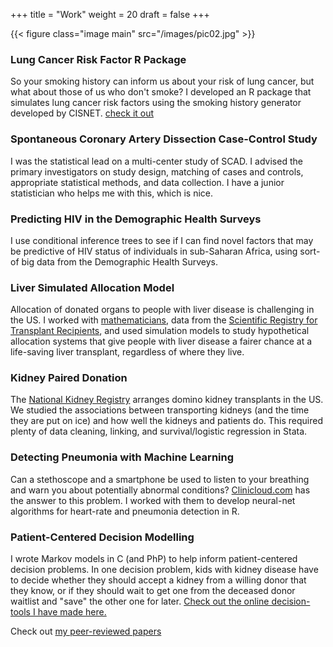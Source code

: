 +++
title = "Work"
weight = 20
draft = false
+++

{{< figure class="image main" src="/images/pic02.jpg" >}}
### Lung Cancer Risk Factor R Package
So your smoking history can inform us about your risk of lung cancer, but what about those of us who don't smoke? I developed an R package that simulates lung cancer risk factors using the smoking history generator developed by CISNET. [check it out](https://github.com/ekhco/LCsim)

### Spontaneous Coronary Artery Dissection Case-Control Study
I was the statistical lead on a multi-center study of SCAD. I advised the primary investigators on study design, matching of cases and controls, appropriate statistical methods, and data collection. I have a junior statistician who helps me with this, which is nice.

### Predicting HIV in the Demographic Health Surveys
I use conditional inference trees to see if I can find novel factors that may be predictive of HIV status of individuals in sub-Saharan Africa, using sort-of big data from the Demographic Health Surveys.

### Liver Simulated Allocation Model
Allocation of donated organs to people with liver disease is challenging in the US. I worked with [mathematicians](https://www.usna.edu/Users/math/gentry/index.php), data from the [Scientific Registry for Transplant Recipients](http://www.srtr.org), and used simulation models to study hypothetical allocation systems that give people with liver disease a fairer chance at a life-saving liver transplant, regardless of where they live.

### Kidney Paired Donation
The [National Kidney Registry](http://www.kidneyregistry.org) arranges domino kidney transplants in the US.  We studied the associations between transporting kidneys (and the time they are put on ice) and how well the kidneys and patients do. This required plenty of data cleaning, linking, and survival/logistic regression in Stata.

### Detecting Pneumonia with Machine Learning
Can a stethoscope and a smartphone be used to listen to your breathing and warn you about potentially abnormal conditions? [Clinicloud.com](http://clinicloud.com) has the answer to this problem. I worked with them to develop neural-net algorithms for heart-rate and pneumonia detection in R.

### Patient-Centered Decision Modelling
I wrote Markov models in C (and PhP) to help inform patient-centered decision problems.  In one decision problem, kids with kidney disease have to decide whether they should accept a kidney from a willing donor that they know, or if they should wait to get one from the deceased donor waitlist and "save" the other one for later. [Check out the online decision-tools I have made here.](http://www.transplantmodels.com)

Check out [my peer-reviewed papers](#about)
